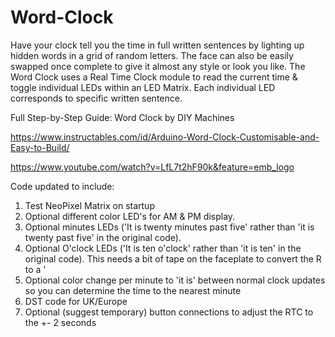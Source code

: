 # Word-Clock


Have your clock tell you the time in full written sentences by lighting up hidden words in a grid of random letters.
The face can also be easily swapped once complete to give it almost any style or look you like.
The Word Clock uses a Real Time Clock module to read the current time & toggle individual LEDs within an LED Matrix.
Each individual LED corresponds to specific written sentence.

Full Step-by-Step Guide: Word Clock by DIY Machines

https://www.instructables.com/id/Arduino-Word-Clock-Customisable-and-Easy-to-Build/

https://www.youtube.com/watch?v=LfL7t2hF90k&feature=emb_logo

Code updated to include:

1) Test NeoPixel Matrix on startup
2) Optional different color LED's for AM & PM display.
3) Optional minutes LEDs ('It is twenty minutes past five' rather than 'it is twenty past five' in the original code).
4) Optional O'clock LEDs ('It is ten o'clock' rather than 'it is ten' in the original code). This needs a bit of tape on the faceplate to convert the R to a '
5) Optional color change per minute to 'it is' between normal clock updates so you can determine the time to the nearest minute
6) DST code for UK/Europe
7) Optional (suggest temporary) button connections to adjust the RTC to the +- 2 seconds
